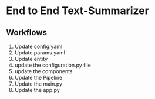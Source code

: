 # End to End Text-Summarizer

## Workflows

1. Update config.yaml
2. Update params.yaml
3. Update entity
4. update the configuration.py file
5. update the components
6. Update the Pipeline
7. Update the main.py
8. Update the app.py